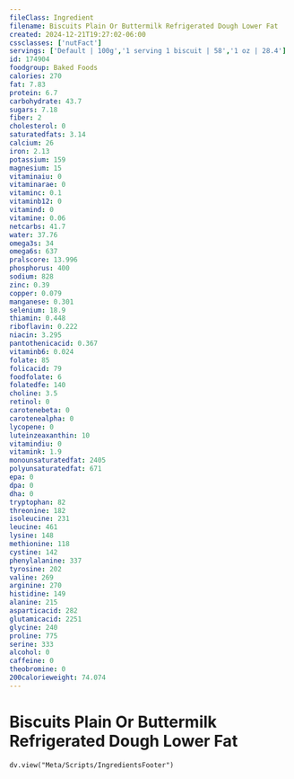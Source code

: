 ```yaml
---
fileClass: Ingredient
filename: Biscuits Plain Or Buttermilk Refrigerated Dough Lower Fat
created: 2024-12-21T19:27:02-06:00
cssclasses: ['nutFact']
servings: ['Default | 100g','1 serving 1 biscuit | 58','1 oz | 28.4']
id: 174904
foodgroup: Baked Foods
calories: 270
fat: 7.83
protein: 6.7
carbohydrate: 43.7
sugars: 7.18
fiber: 2
cholesterol: 0
saturatedfats: 3.14
calcium: 26
iron: 2.13
potassium: 159
magnesium: 15
vitaminaiu: 0
vitaminarae: 0
vitaminc: 0.1
vitaminb12: 0
vitamind: 0
vitamine: 0.06
netcarbs: 41.7
water: 37.76
omega3s: 34
omega6s: 637
pralscore: 13.996
phosphorus: 400
sodium: 828
zinc: 0.39
copper: 0.079
manganese: 0.301
selenium: 18.9
thiamin: 0.448
riboflavin: 0.222
niacin: 3.295
pantothenicacid: 0.367
vitaminb6: 0.024
folate: 85
folicacid: 79
foodfolate: 6
folatedfe: 140
choline: 3.5
retinol: 0
carotenebeta: 0
carotenealpha: 0
lycopene: 0
luteinzeaxanthin: 10
vitamindiu: 0
vitamink: 1.9
monounsaturatedfat: 2405
polyunsaturatedfat: 671
epa: 0
dpa: 0
dha: 0
tryptophan: 82
threonine: 182
isoleucine: 231
leucine: 461
lysine: 148
methionine: 118
cystine: 142
phenylalanine: 337
tyrosine: 202
valine: 269
arginine: 270
histidine: 149
alanine: 215
asparticacid: 282
glutamicacid: 2251
glycine: 240
proline: 775
serine: 333
alcohol: 0
caffeine: 0
theobromine: 0
200calorieweight: 74.074
---
```


# Biscuits Plain Or Buttermilk Refrigerated Dough Lower Fat

```dataviewjs
dv.view("Meta/Scripts/IngredientsFooter")
```